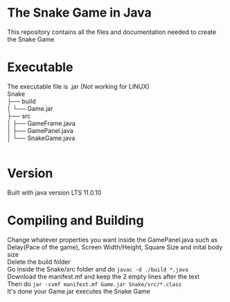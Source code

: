 # The Snake Game in Java
This repository contains all the files and documentation needed to create the Snake Game<br>
# Executable
The executable file is .jar (Not working for LINUX)<br>
Snake<br>
├── build<br>
│   └── Game.jar<br>
├── src<br>
│   ├── GameFrame.java<br>
│   ├── GamePanel.java<br>
│   └── SnakeGame.java<br>
<br>
# Version
Built with java version LTS 11.0.10<br>

# Compiling and Building
Change whatever properties you want inside the GamePanel.java such as Delay(Pace of the game), Screen Width/Height, Square Size and inital body size<br>
Delete the build folder<br>
Go inside the Snake/src folder and do `javac -d ./build *.java`<br>
Download the manifest.mf and keep the 2 empty lines after the text<br>
Then do `jar -cvmf manifest.mf Game.jar Snake/src/*.class`<br>
It's done your Game.jar executes the Snake Game<br>

